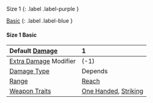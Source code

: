 Size 1
{: .label .label-purple }

[Basic](Game/Designing-Weapons#Basic)
{: .label .label-blue }

#### Size 1 Basic

| Default [Damage](Core/Weapons#Damage)                     | 1                                                                                |
| :-------------------------------------------------------- | :------------------------------------------------------------------------------- |
| [Extra Damage](Game/Core/Attacks#Extra%20Damage) Modifier | (-1)                                                                             |
| [Damage Type](Core/Weapons#Damage%20Type)                 | Depends                                                                          |
| [Range](Core/Weapons#Range)                               | [Reach](Core/Movement#Reach)                                                     |
| [Weapon Traits](Core/Weapon-Traits)                       | [One Handed](Game/Core/Blocks/One-Handed), [Striking](Game/Core/Blocks/Striking) |
